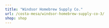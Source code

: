 ```yaml
---
title: "Windsor Homebrew Supply Co."
url: /costa-mesa/windsor-homebrew-supply-co-3/
shop: shop
---
```


